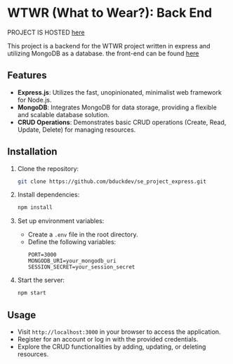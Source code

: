 # WTWR (What to Wear?): Back End

PROJECT IS HOSTED [here](bduckwtwr.crabdance.com)

This project is a backend for the WTWR project written in express and utilizing MongoDB as a database. the front-end can be found [here](https://github.com/bduckdev/se_project_react)

## Features

- **Express.js**: Utilizes the fast, unopinionated, minimalist web framework for Node.js.
- **MongoDB**: Integrates MongoDB for data storage, providing a flexible and scalable database solution.
- **CRUD Operations**: Demonstrates basic CRUD operations (Create, Read, Update, Delete) for managing resources.

## Installation

1. Clone the repository:

   ```bash
   git clone https://github.com/bduckdev/se_project_express.git
   ```

2. Install dependencies:

   ```bash
   npm install
   ```

3. Set up environment variables:

   - Create a `.env` file in the root directory.
   - Define the following variables:
     ```
     PORT=3000
     MONGODB_URI=your_mongodb_uri
     SESSION_SECRET=your_session_secret
     ```

4. Start the server:
   ```bash
   npm start
   ```

## Usage

- Visit `http://localhost:3000` in your browser to access the application.
- Register for an account or log in with the provided credentials.
- Explore the CRUD functionalities by adding, updating, or deleting resources.
